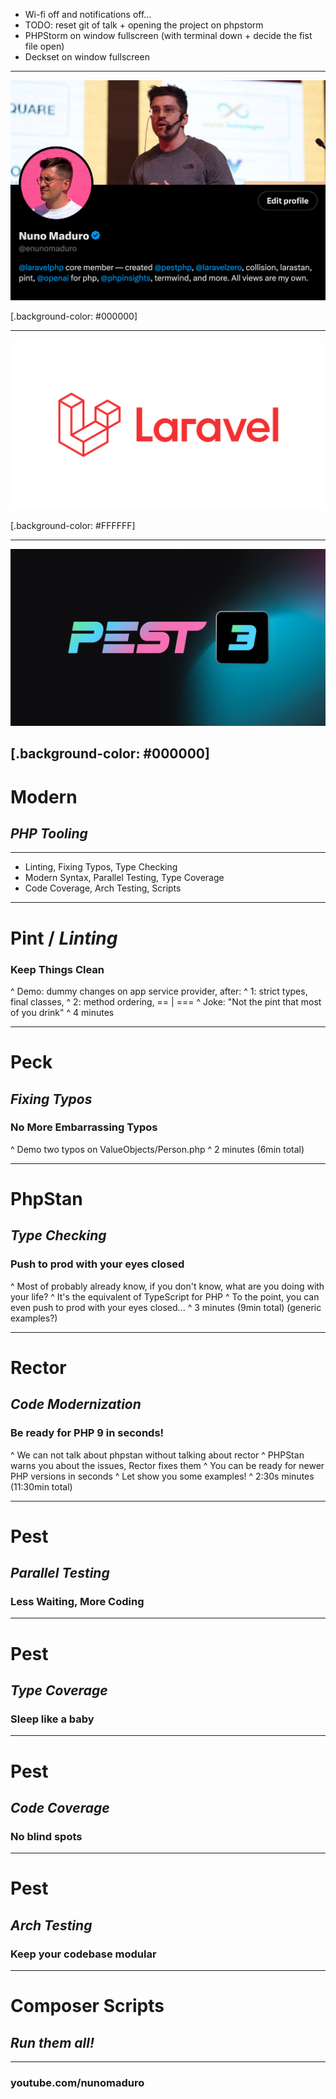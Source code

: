- Wi-fi off and notifications off...
- TODO: reset git of talk + opening the project on phpstorm
- PHPStorm on window fullscreen (with terminal down + decide the fist file open)
- Deckset on window fullscreen

---

![FIT](twitter.png)

[.background-color: #000000]

---

![inline](laravel.png)

[.background-color: #FFFFFF]

---

![](og.png)

[.background-color: #000000]
---

# Modern
## _PHP Tooling_

---

- Linting, Fixing Typos, Type Checking
- Modern Syntax, Parallel Testing, Type Coverage
- Code Coverage, Arch Testing, Scripts

---

# Pint / _Linting_
### Keep Things Clean

^ Demo: dummy changes on app service provider, after:
^ 1: strict types, final classes,
^ 2: method ordering, == | ===
^ Joke: "Not the pint that most of you drink"
^ 4 minutes

---

# Peck
## _Fixing Typos_
### No More Embarrassing Typos

^ Demo two typos on ValueObjects/Person.php
^ 2 minutes (6min total)

---

# PhpStan
## _Type Checking_
### Push to prod with your eyes closed

^ Most of probably already know, if you don't know, what are you doing with your life?
^ It's the equivalent of TypeScript for PHP
^ To the point, you can even push to prod with your eyes closed...
^ 3 minutes (9min total) (generic examples?)

---

# Rector
## _Code Modernization_
### Be ready for PHP 9 in seconds!

^ We can not talk about phpstan without talking about rector
^ PHPStan warns you about the issues, Rector fixes them
^ You can be ready for newer PHP versions in seconds
^ Let show you some examples!
^ 2:30s minutes (11:30min total)

---

# Pest
## _Parallel Testing_
### Less Waiting, More Coding

---

# Pest
## _Type Coverage_
### Sleep like a baby

---

# Pest
## _Code Coverage_
### No blind spots

---

# Pest
## _Arch Testing_
### Keep your codebase modular

---

# Composer Scripts
## _Run them all!_

---

### **youtube.com/nunomaduro**
